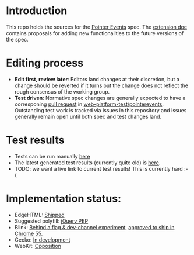 # Introduction
This repo holds the sources for the [Pointer Events](https://w3c.github.io/pointerevents/) spec. The [extension doc](https://w3c.github.io/pointerevents/extension.html) contains proposals for adding new functionalities to the future versions of the spec.

# Editing process
- **Edit first, review later**: Editors land changes at their discretion, but a change should be reverted if it turns out the change does not reflect the rough consensus of the working group.
- **Test driven**: Normative spec changes are generally expected to have a corresponing [pull request](https://github.com/w3c/web-platform-tests/pulls?utf8=%E2%9C%93&q=is%3Apr%20is%3Aopen%20label%3Apointerevents%20) in  [web-platform-test/pointerevents](https://github.com/w3c/web-platform-tests/tree/master/pointerevents).  Outstanding test work is tracked via issues in this repository and issues generally remain open until both spec and test changes land.

# Test results
- Tests can be run manually [here](http://w3c-test.org/pointerevents/)
- The latest generated test results (currently quite old) is [here](https://w3c.github.io/test-results/pointerevents/all.html).
- TODO: we want a live link to current test results!  This is currently hard :-(

# Implementation status:
- EdgeHTML: [Shipped](https://developer.microsoft.com/en-us/microsoft-edge/platform/status/pointerevents)
- Suggested polyfill: [jQuery PEP](https://github.com/jquery/PEP)
- Blink: [Behind a flag & dev-channel experiment](https://www.chromestatus.com/features/4504699138998272), [approved to ship in Chrome 55](https://bugs.chromium.org/p/chromium/issues/detail?id=196799).
- Gecko: [In development](https://platform-status.mozilla.org/#pointer-events)
- WebKit: [Opposition](https://lists.webkit.org/pipermail/webkit-dev/2012-December/023050.html)


